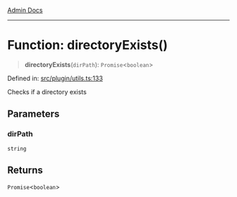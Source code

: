 [Admin Docs](/)

***

# Function: directoryExists()

> **directoryExists**(`dirPath`): `Promise`\<`boolean`\>

Defined in: [src/plugin/utils.ts:133](https://github.com/Sourya07/talawa-api/blob/4e4298c85a0d2c28affa824f2aab7ec32b5f3ac5/src/plugin/utils.ts#L133)

Checks if a directory exists

## Parameters

### dirPath

`string`

## Returns

`Promise`\<`boolean`\>
